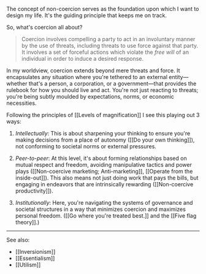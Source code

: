 The concept of non-coercion serves as the foundation upon which I want to design my life. It's the guiding principle that keeps me on track.

So, what's coercion all about? 

> Coercion involves compelling a party to act in an involuntary manner by the use of threats, including threats to use force against that party. It involves a set of forceful actions which violate the *free will* of an individual in order to induce a desired response.

In my worldview, coercion extends beyond mere threats and force. It encapsulates any situation where you're tethered to an external entity—whether that's a person, a corporation, or a government—that provides the rulebook for how you should live and act. You're not just reacting to threats; you're being subtly moulded by expectations, norms, or economic necessities.

Following the principles of [[Levels of magnification]] I see this playing out 3 ways:

1. *Intellectually*: This is about sharpening your thinking to ensure you're making decisions from a place of autonomy ([[Do your own thinking]]), not conforming to societal norms or external pressures.
   
2. *Peer-to-peer*: At this level, it's about forming relationships based on mutual respect and freedom, avoiding manipulative tactics and power plays ([[Non-coercive marketing; Anti-marketing]], [[Operate from the inside-out]]). This also means not just doing work that pays the bills, but engaging in endeavors that are intrinsically rewarding ([[Non-coercive productivity]]).
   
3. *Institutionally*: Here, you're navigating the systems of governance and societal structures in a way that minimizes coercion and maximizes personal freedom. ([[Go where you're treated best.]] and the [[Five flag theory]].)

---

See also:
- [[Inversionism]]
- [[Essentialism]]
- [[Utilism]]